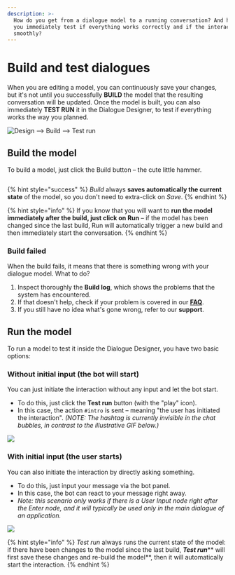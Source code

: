 ```yaml
---
description: >-
  How do you get from a dialogue model to a running conversation? And how can
  you immediately test if everything works correctly and if the interaction runs
  smoothly?
---
```


# Build and test dialogues

When you are editing a model, you can continuously save your changes, but it's not until you successfully **BUILD** the model that the resulting conversation will be updated. Once the model is built, you can also immediately **TEST RUN** it in the Dialogue Designer, to test if everything works the way you planned.

![Design –> Build –> Test run ](../.gitbook/assets/build.gif)

## Build the model

To build a model, just click the Build button – the cute little hammer.

<div align="center">

<img src="../.gitbook/assets/image (67).png" alt="">

</div>

{% hint style="success" %}
_Build_ always **saves automatically the current state** of the model, so you don't need to extra-click on _Save_.
{% endhint %}

{% hint style="info" %}
If you know that you will want to **run the model immediately after the build, just click on Run** – if the model has been changed since the last build, Run will automatically trigger a new build and then immediately start the conversation.
{% endhint %}

### Build failed

When the build fails, it means that there is something wrong with your dialogue model. What to do?

1. Inspect thoroughly the **Build log**, which shows the problems that the system has encountered.
2. If that doesn't help, check if your problem is covered in our [**FAQ**](broken-reference).
3. If you still have no idea what's gone wrong, refer to our **support**.

## Run the model

To run a model to test it inside the Dialogue Designer, you have two basic options:

### **Without initial input (the bot will start)**

You can just initiate the interaction without any input and let the bot start.

* To do this, just click the **Test run** button (with the "play" icon).
* In this case, the action `#intro` is sent – meaning "the user has initiated the interaction". _(NOTE: The hashtag is currently invisible in the chat bubbles, in contrast to the illustrative GIF below.)_

![](../.gitbook/assets/intro.gif)

### With initial input (the user starts)

You can also initiate the interaction by directly asking something.

* To do this, just input your message via the bot panel.
* In this case, the bot can react to your message right away.
* _Note: this scenario only works if there is a User Input node right after the Enter node, and it will typically be used only in the main dialogue of an application._

![](../.gitbook/assets/intro2.gif)

{% hint style="info" %}
_Test run_ always runs the current state of the model: if there have been changes to the model since the last build, _**Test run**_** will first save these changes and re-build the model**, then it will automatically start the interaction.
{% endhint %}
